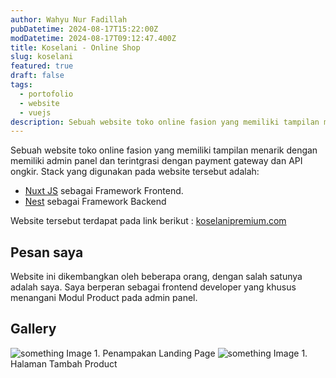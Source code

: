 ```yaml
---
author: Wahyu Nur Fadillah
pubDatetime: 2024-08-17T15:22:00Z
modDatetime: 2024-08-17T09:12:47.400Z
title: Koselani - Online Shop
slug: koselani
featured: true
draft: false
tags:
  - portofolio
  - website
  - vuejs
description: Sebuah website toko online fasion yang memiliki tampilan menarik
---
```


Sebuah website toko online fasion yang memiliki tampilan menarik dengan memiliki admin panel dan terintgrasi dengan payment gateway dan API ongkir. Stack yang digunakan pada website tersebut adalah:

- [Nuxt JS](https://nuxt.com) sebagai Framework Frontend.
- [Nest](https://nestjs.com) sebagai Framework Backend

Website tersebut terdapat pada link berikut :
[koselanipremium.com](https://koselanipremium.com)

## Pesan saya

Website ini dikembangkan oleh beberapa orang, dengan salah satunya adalah saya. Saya berperan sebagai frontend developer yang khusus menangani Modul Product pada admin panel.

## Gallery

![something](@assets/images/koselani-1.png)
Image 1. Penampakan Landing Page
![something](@assets/images/koselani-2.png)
Image 1. Halaman Tambah Product
